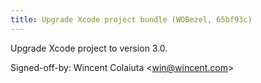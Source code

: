 ```yaml
---
title: Upgrade Xcode project bundle (WOBezel, 65bf93c)
---
```


Upgrade Xcode project to version 3.0.

Signed-off-by: Wincent Colaiuta &lt;win@wincent.com&gt;
